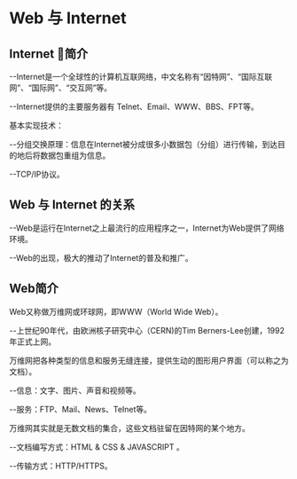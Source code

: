 # Web 与 Internet

## Internet 简介

--Internet是一个全球性的计算机互联网络，中文名称有“因特网”、“国际互联网”、“国际网”、“交互网”等。

--Internet提供的主要服务器有 TeInet、Email、WWW、BBS、FPT等。

基本实现技术：

--分组交换原理：信息在Internet被分成很多小数据包（分组）进行传输，到达目的地后将数据包重组为信息。

--TCP/IP协议。

## Web 与 Internet 的关系

--Web是运行在Internet之上最流行的应用程序之一，Internet为Web提供了网络环境。

--Web的出现，极大的推动了Internet的普及和推广。

## Web简介

Web又称做万维网或环球网，即WWW（World Wide Web）。

--上世纪90年代，由欧洲核子研究中心（CERN)的Tim Berners-Lee创建，1992年正式上网。

万维网把各种类型的信息和服务无缝连接，提供生动的图形用户界面（可以称之为文档）。

--信息：文字、图片、声音和视频等。

--服务：FTP、Mail、News、TeInet等。

万维网其实就是无数文档的集合，这些文档驻留在因特网的某个地方。

--文档编写方式：HTML & CSS & JAVASCRIPT 。

--传输方式：HTTP/HTTPS。
